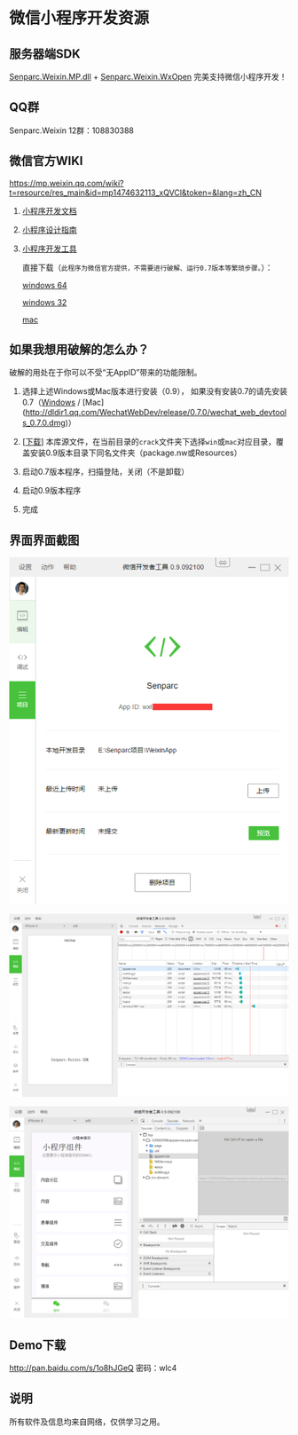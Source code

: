 微信小程序开发资源
=================

服务器端SDK
----------
[Senparc.Weixin.MP.dll](https://github.com/JeffreySu/WeiXinMPSDK) + [Senparc.Weixin.WxOpen](https://github.com/JeffreySu/WxOpen) 
完美支持微信小程序开发！


QQ群
--------
Senparc.Weixin 12群：108830388

微信官方WIKI
--------



https://mp.weixin.qq.com/wiki?t=resource/res_main&id=mp1474632113_xQVCl&token=&lang=zh_CN

1. [小程序开发文档](https://mp.weixin.qq.com/debug/wxadoc/dev/index.html)
2. [小程序设计指南](https://mp.weixin.qq.com/debug/wxadoc/design/index.html)
3. [小程序开发工具](https://mp.weixin.qq.com/debug/wxadoc/dev/devtools/download.html)

    直接下载（`此程序为微信官方提供，不需要进行破解、运行0.7版本等繁琐步骤。`）：
    
    [windows 64](https://servicewechat.com/wxa-dev-logic/download_redirect?type=x64&from=mpwiki&t=1474644089434)

    [windows 32](https://servicewechat.com/wxa-dev-logic/download_redirect?type=ia32&from=mpwiki&t=1474644089434)

    [mac](https://servicewechat.com/wxa-dev-logic/download_redirect?type=darwin&from=mpwiki&t=1474644089434)

如果我想用破解的怎么办？
----------
破解的用处在于你可以不受“无AppID”带来的功能限制。

1. 选择上述Windows或Mac版本进行安装（0.9），
如果没有安装0.7的请先安装0.7（[Windows](http://dldir1.qq.com/WechatWebDev/release/0.7.0/wechat_web_devtools_0.7.0_x64.exe) / [Mac] (http://dldir1.qq.com/WechatWebDev/release/0.7.0/wechat_web_devtools_0.7.0.dmg)）

2. [[下载](https://github.com/JeffreySu/WeiXinMPSDK/archive/master.zip)]
本库源文件，在当前目录的`crack`文件夹下选择`win`或`mac`对应目录，覆盖安装0.9版本目录下同名文件夹（package.nw或Resources）

3. 启动0.7版本程序，扫描登陆，关闭（不是卸载）

4. 启动0.9版本程序

5. 完成


界面界面截图
-----------
![界面1](files/snapshot1.png)



![界面2](files/snapshot2.png)



![界面3](files/snapshot3.png)


Demo下载
---------
http://pan.baidu.com/s/1o8hJGeQ 密码：wlc4


说明
----------
所有软件及信息均来自网络，仅供学习之用。
